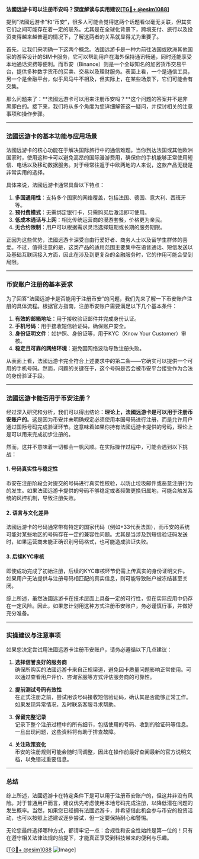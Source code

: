 **法國远游卡可以注册币安吗？深度解读与实用建议[[TG💪+ @esim1088](https://t.me/s/esim1088)]**

提到“法國远游卡”和“币安”，很多人可能会觉得这两个话题看似毫无关联，但其实它们之间可能存在着一定的联系。尤其是在全球化背景下，跨境支付、旅行以及投资变得越来越普遍的情况下，了解这两者的关系就显得尤为重要了。

首先，让我们来明确一下这两个概念。法國远游卡是一种为前往法国或欧洲其他国家的游客设计的SIM卡服务，它可以帮助用户在海外保持通讯畅通，同时还能享受本地通话资费等便利。而币安（Binance）则是一个全球知名的加密货币交易平台，提供多种数字货币的买卖、交易以及理财服务。表面上看，一个是通信工具，另一个是金融平台，似乎风马牛不相及，但实际上，在某些场景下，它们可能会有交集。

那么问题来了：**法國远游卡可以用来注册币安吗？**这个问题的答案并不是非黑即白的。接下来，我们将从多个角度为您详细解答这一疑问，并探讨相关的注意事项和操作步骤。

---

### 法國远游卡的基本功能与应用场景

法國远游卡的核心功能在于解决国际旅行中的通信难题。当你到达法国或其他欧洲国家时，使用这种卡可以避免高昂的国际漫游费用，确保你的手机能够正常使用短信、电话以及移动数据服务。对于经常往返于中欧两地的人来说，这款产品无疑是非常实用的选择。

具体来说，法國远游卡通常具备以下特点：
1. **多国通用性**：支持多个国家的网络覆盖，包括法国、德国、意大利、西班牙等。
2. **预付费模式**：无需绑定银行卡，只需购买后激活即可使用。
3. **低成本通话与上网**：相比传统运营商的漫游套餐，价格更为亲民。
4. **无合约限制**：用户可以根据需求灵活选择短期或长期的服务期限。

正因为这些优势，法國远游卡深受自由行爱好者、商务人士以及留学生群体的喜爱。不过，值得注意的是，这类产品的适用范围主要集中在语音通话、短信发送以及基础互联网接入方面，因此在涉及到更复杂的金融服务时，它的作用可能会受到局限。

---

### 币安账户注册的基本要求

为了回答“法國远游卡是否能用于注册币安”的问题，我们先来了解一下币安账户注册的具体流程。根据官方指南，注册币安账户需要满足以下几个基本条件：

1. **有效的邮箱地址**：用于接收验证邮件并完成身份认证。
2. **手机号码**：用于接收短信验证码，确保账户安全。
3. **身份证明文件**：如护照、身份证等，用于KYC（Know Your Customer）审核。
4. **稳定且可靠的网络环境**：避免因网络波动导致注册失败。

从表面上看，法國远游卡完全符合上述要求中的第二条——它确实可以提供一个可用的手机号码。然而，问题的关键在于，这个号码是否会被币安平台接受作为合法的身份验证手段。

---

### 法國远游卡能否用于币安注册？

经过深入研究和分析，我们可以得出结论：**理论上，法國远游卡是可以用于注册币安账户的**。这是因为币安并未明确规定必须使用本国号码进行注册，而是允许用户通过国际号码完成验证环节。这意味着如果你持有法國远游卡提供的号码，理论上是可以用来完成初步注册的。

然而，这并不意味着一切都会一帆风顺。在实际操作过程中，可能会遇到以下挑战：

#### 1. **号码真实性与稳定性**
币安在注册阶段会对提交的号码进行真实性校验，以防止垃圾邮件或恶意注册行为的发生。如果法國远游卡提供的号码不够稳定或者频繁更换归属地，可能会触发系统的风控机制，导致注册失败。

#### 2. **语言与文化差异**
法國远游卡的号码通常带有特定的国家代码（例如+33代表法国），而币安的系统可能对某些地区的号码存在一定的兼容性问题。尤其是当涉及到短信验证码发送时，如果运营商未能正确识别号码格式，也可能造成验证失败。

#### 3. **后续KYC审核**
即使成功完成了初始注册，后续的KYC审核环节仍需上传真实的身份证明文件。如果用户无法提供与注册号码相匹配的真实信息，则可能导致账户被冻结甚至关闭。

综上所述，虽然法國远游卡在技术层面上具备一定的可行性，但在实际应用中仍存在一定风险。因此，如果您计划用这种方式注册币安账户，务必谨慎行事，并做好充分准备。

---

### 实操建议与注意事项

如果您决定尝试用法國远游卡注册币安账户，请务必遵循以下几点建议：

1. **选择信誉良好的服务商**  
   确保所购买的法國远游卡来自正规渠道，避免因卡质量问题影响正常使用。可以通过查看用户评价、咨询客服等方式评估服务商的可靠性。

2. **提前测试号码有效性**  
   在正式注册之前，尝试用该号码接收短信验证码，确认其是否能够正常工作。如果发现异常情况，及时联系客服寻求帮助。

3. **保留完整记录**  
   记录下整个注册过程中的所有细节，包括使用的号码、收到的验证码等信息。一旦出现问题，这些资料将有助于排查故障。

4. **关注政策变化**  
   币安的注册规则可能会随时间调整，因此在操作前最好查阅最新的官方说明文档，以免错过重要信息。

---

### 总结

综上所述，法國远游卡在特定条件下是可以用于注册币安账户的，但这并非没有风险。对于普通用户而言，建议优先考虑使用本地号码完成注册，以降低潜在问题的发生概率。当然，如果您已经拥有法國远游卡，并希望借此机会参与币安的投资活动，也可以按照上述建议逐步尝试，但一定要保持耐心和警惕。

无论您最终选择哪种方式，都请牢记一点：合规性和安全性始终是第一位的！只有在遵守相关法律法规的前提下，才能真正享受到科技带来的便利与乐趣。

[[TG💪+ @esim1088](https://t.me/s/esim1088) ![Image](https://i.postimg.cc/4NQfJmqS/Snipaste-2025-05-13-00-14-12.png)]